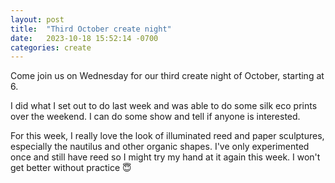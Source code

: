```yaml
---
layout: post
title:  "Third October create night"
date:   2023-10-18 15:52:14 -0700
categories: create
---
```


Come join us on Wednesday for our third create night of October, starting at 6.  

I did what I set out to do last week and was able to do some silk eco prints
over the weekend.  I can do some show and tell if anyone is interested. 

For this week, I really love the look of illuminated reed and paper sculptures,
especially the nautilus and other organic shapes. I've only experimented once
and still have reed so I might try my hand at it again this week.  I won't get
better without practice 😇
